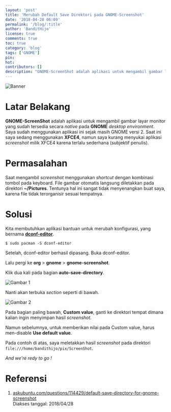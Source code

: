 ```yaml
---
layout: 'post'
title: 'Merubah Default Save Direktori pada GNOME-Screenshot'
date: '2018-04-28 06:09'
permalink: '/blog/:title'
author: 'BanditHijo'
license: true
comments: true
toc: true
category: 'blog'
tags: ['GNOME']
pin:
hot:
contributors: []
description: "GNOME-ScreenShot adalah aplikasi untuk mengambil gambar layar monitor yang sudah tersedia secara native pada GNOME desktop environment. Saya sudah menggunakan aplikasi ini sejak masih GNOME versi 2. Saat ini saya sedang menggunakan XFCE4, namun saya kurang menyukai aplikasi screenshot milik XFCE4 karena terlalu sederhana."
---
```


![Banner](https://s20.postimg.cc/yjw814lz1/banner_post_08.png)


# Latar Belakang

**GNOME-ScreenShot** adalah aplikasi untuk mengambil gambar layar monitor yang sudah tersedia secara *native* pada **GNOME** *desktop environment*. Saya sudah menggunakan aplikasi ini sejak masih GNOME versi 2. Saat ini saya sedang menggunakan **XFCE4**, namun saya kurang menyukai aplikasi *screenshot* milik XFCE4 karena terlalu sederhana (subjektif penulis).


# Permasalahan

Saat mengambil *screenshot* menggunakan *shortcut* dengan kombinasi tombol pada keyboard. File gambar otomatis langsung diletakkan pada direktori **~/Pictures**. Tentunya hal ini sangat tidak menyenangkan buat saya, karena file tidak terorganisir sesuai tempatnya.


# Solusi

Kita membutuhkan aplikasi bantuan untuk merubah konfigurasi, yang bernama [**dconf-editor**](https://www.archlinux.org/packages/extra/x86_64/dconf-editor/).

```
$ sudo pacman -S dconf-editor
```

Setelah, dconf-editor berhasil dipasang. Buka dconf-editor.

Lalu pergi ke **org** > **gnome** > **gnome-screenshot**.

Klik dua kali pada bagian **auto-save-directory**.

![Gambar 1](https://s20.postimg.cc/kq7vc3vyl/gambar_01.png)

Nanti akan terbuka *section* seperti di bawah.

![Gambar 2](https://s20.postimg.cc/rhyaek099/gambar_02.png)

Pada bagian paling bawah, **Custom value**, ganti ke direktori tempat dimana kalian ingin menyimpan hasil *screenshot*.

Namun sebelumnya, untuk memberikan nilai pada Custom value, harus men-disable **Use default value**.

Pada contoh di atas, saya meletakkan hasil *screenshot* pada direktori `file:///home/bandithijo/pix/ScreenShot`.

*And we're redy to go !*


# Referensi

1. [askubuntu.com/questions/114429/default-save-directory-for-gnome-screenshot](https://askubuntu.com/questions/114429/default-save-directory-for-gnome-screenshot)
<br>Diakses tanggal: 2018/04/28
